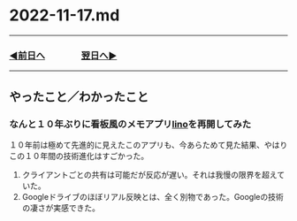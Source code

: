 # 2022-11-17.md

---
### [◀️前日へ](https://github.com/yuasys/chatty-journal/blob/main/2022/11/2022-11-16.md)&emsp;&emsp;&emsp;&emsp;[翌日へ▶️](https://github.com/yuasys/chatty-journal/blob/main/2022/11/2022-11-18.md)
---


## やったこと／わかったこと

### なんと１０年ぶりに看板風のメモアプリ[lino](http://linoit.com/z)を再開してみた

１０年前は極めて先進的に見えたこのアプリも、今あらためて見た結果、やはりこの１０年間の技術進化はすごかった。

1. クライアントごとの共有は可能だが反応が遅い。それは我慢の限界を超えていた。
2. Googleドライブのほぼリアル反映とは、全く別物であった。Googleの技術の凄さが実感できた。
